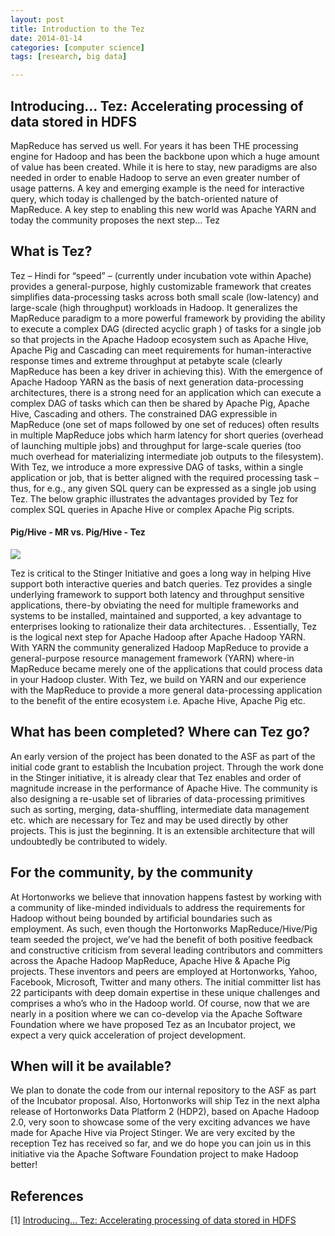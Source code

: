 ```yaml
---
layout: post
title: Introduction to the Tez
date: 2014-01-14 
categories: [computer science]
tags: [research, big data]

---
```




Introducing… Tez: Accelerating processing of data stored in HDFS
--

MapReduce has served us well.  For years it has been THE processing engine for Hadoop and has been the backbone upon which a huge amount of value has been created.  While it is here to stay, new paradigms are also needed in order to enable Hadoop to serve an even greater number of usage patterns.  A key and emerging example is the need for interactive query, which today is challenged by the batch-oriented nature of MapReduce.  A key step to enabling this new world was Apache YARN and today the community proposes the next step… Tez

What is Tez?
--

Tez – Hindi for “speed” – (currently under incubation vote within Apache) provides a general-purpose, highly customizable framework that creates simplifies data-processing tasks across both small scale (low-latency) and large-scale (high throughput) workloads in Hadoop. It generalizes the MapReduce paradigm to a more powerful framework by providing the ability to execute a complex DAG (directed acyclic graph ) of tasks for a single job so that projects in the Apache Hadoop ecosystem such as Apache Hive, Apache Pig and Cascading can meet requirements for human-interactive response times and extreme throughput at petabyte scale (clearly MapReduce has been a key driver in achieving this).
With the emergence of Apache Hadoop YARN as the basis of next generation data-processing architectures, there is a strong need for an application which can execute a complex DAG of tasks which can then be shared by Apache Pig, Apache Hive, Cascading and others.  The constrained DAG expressible in MapReduce (one set of maps followed by one set of reduces) often results in multiple MapReduce jobs which harm latency for short queries (overhead of launching multiple jobs) and throughput for large-scale queries (too much overhead for materializing intermediate job outputs to the filesystem). With Tez, we introduce a more expressive DAG of tasks, within a single application or job, that is better aligned with the required processing task – thus, for e.g., any given SQL query can be expressed as a single job using Tez.
The below graphic illustrates the advantages provided by Tez for complex SQL queries in Apache Hive or complex Apache Pig scripts.

#### Pig/Hive - MR vs. Pig/Hive - Tez 
![](http://sungsoo.github.com/images/pighivetez.png)

Tez is critical to the Stinger Initiative  and goes a long way in helping Hive support both interactive queries and batch queries. Tez provides a single underlying framework to support both latency and throughput sensitive applications, there-by obviating the need for multiple frameworks and systems to be installed, maintained and supported, a key advantage to enterprises looking to rationalize their data architectures. .
Essentially, Tez is the logical next step for Apache Hadoop after Apache Hadoop YARN. With YARN the community generalized Hadoop MapReduce to provide a general-purpose resource management framework  (YARN) where-in MapReduce became merely one of the applications that could process data in your Hadoop cluster. With Tez, we build on YARN and our experience with the MapReduce to provide a more general data-processing application to the benefit of the entire ecosystem i.e. Apache Hive, Apache Pig etc.

What has been completed? Where can Tez go?
--

An early version of the project has been donated to the ASF as part of the initial code grant to establish the Incubation project.   Through the work done in the Stinger initiative, it is already clear that Tez enables and order of magnitude increase in the performance of Apache Hive.
The community is also designing a re-usable set of libraries of data-processing primitives such as sorting, merging, data-shuffling, intermediate data management etc. which are necessary for Tez and may be used directly by other projects.  This is just the beginning.  It is an extensible architecture that will undoubtedly be contributed to widely.

For the community, by the community
--

At Hortonworks we believe that innovation happens fastest by working with a community of like-minded individuals to address the requirements for Hadoop without being bounded by artificial boundaries such as employment. As such, even though the Hortonworks MapReduce/Hive/Pig team seeded the project, we’ve had the benefit of both positive feedback and constructive criticism from several leading contributors and committers across the Apache Hadoop MapReduce, Apache Hive & Apache Pig projects.  These inventors and peers are employed at Hortonworks, Yahoo, Facebook, Microsoft, Twitter and many others.  The initial committer list has 22 participants with deep domain expertise in these unique challenges and comprises a who’s who in the Hadoop world.  Of course, now that we are nearly in a position where we can co-develop via the Apache Software Foundation where we have proposed Tez as an Incubator project, we expect a very quick acceleration of project development.

When will it be available?
--

We plan to donate the code from our internal repository to the ASF as part of the Incubator proposal.  Also, Hortonworks will ship Tez in the next alpha release of Hortonworks Data Platform 2 (HDP2), based on Apache Hadoop 2.0, very soon to showcase some of the very exciting advances we have made for Apache Hive via Project Stinger.
We are very excited by the reception Tez has received so far, and we do hope you can join us in this initiative via the Apache Software Foundation project to make Hadoop better!

References
--
[1] [Introducing… Tez: Accelerating processing of data stored in HDFS](http://hortonworks.com/blog/introducing-tez-faster-hadoop-processing/)